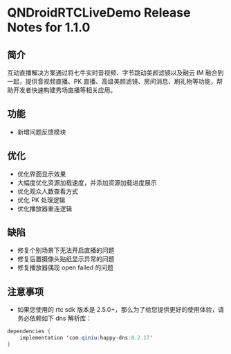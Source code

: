 # QNDroidRTCLiveDemo Release Notes for 1.1.0

## 简介

互动直播解决方案通过将七牛实时音视频、字节跳动美颜滤镜以及融云 IM 融合到一起，提供音视频直播、PK 直播、高级美颜滤镜、房间消息、刷礼物等功能，帮助开发者快速构建秀场直播等相关应用。

## 功能
- 新增问题反馈模块

## 优化
- 优化界面显示效果
- 大幅度优化资源加载速度，并添加资源加载进度展示
- 优化观众人数查看方式
- 优化 PK 处理逻辑
- 优化播放器重连逻辑

## 缺陷
- 修复个别场景下无法开启直播的问题
- 修复后置摄像头贴纸显示异常的问题
- 修复播放器偶现 open failed 的问题

## 注意事项
- 如果您使用的 rtc sdk 版本是 2.5.0+，那么为了给您提供更好的使用体验，请务必依赖如下 dns 解析库：

```java
dependencies {
    implementation 'com.qiniu:happy-dns:0.2.17'
}
```